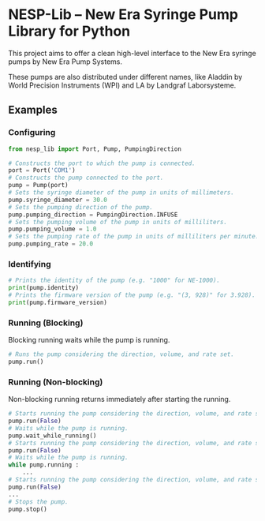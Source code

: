 # NESP-Lib – New Era Syringe Pump Library for Python

This project aims to offer a clean high-level interface to the New Era syringe pumps by New Era Pump
Systems.

These pumps are also distributed under different names, like Aladdin by World Precision Instruments
(WPI) and LA by Landgraf Laborsysteme.

## Examples

### Configuring

``` python
from nesp_lib import Port, Pump, PumpingDirection

# Constructs the port to which the pump is connected.
port = Port('COM1')
# Constructs the pump connected to the port.
pump = Pump(port)
# Sets the syringe diameter of the pump in units of millimeters.
pump.syringe_diameter = 30.0
# Sets the pumping direction of the pump.
pump.pumping_direction = PumpingDirection.INFUSE
# Sets the pumping volume of the pump in units of milliliters.
pump.pumping_volume = 1.0
# Sets the pumping rate of the pump in units of milliliters per minute.
pump.pumping_rate = 20.0
```

### Identifying

``` python
# Prints the identity of the pump (e.g. "1000" for NE-1000).
print(pump.identity)
# Prints the firmware version of the pump (e.g. "(3, 928)" for 3.928).
print(pump.firmware_version)
```

### Running (Blocking)

Blocking running waits while the pump is running.

``` python
# Runs the pump considering the direction, volume, and rate set.
pump.run()
```

### Running (Non-blocking)

Non-blocking running returns immediately after starting the running.

``` python
# Starts running the pump considering the direction, volume, and rate set.
pump.run(False)
# Waits while the pump is running.
pump.wait_while_running()
# Starts running the pump considering the direction, volume, and rate set.
pump.run(False)
# Waits while the pump is running.
while pump.running :
    ...
# Starts running the pump considering the direction, volume, and rate set.
pump.run(False)
...
# Stops the pump.
pump.stop()
```